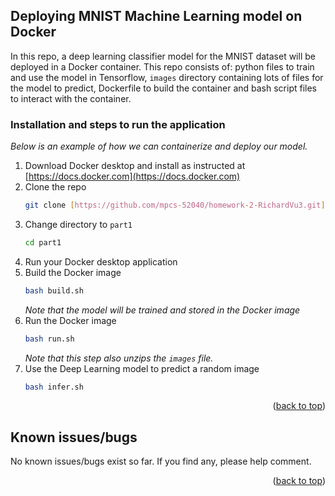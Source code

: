 <!-- GETTING STARTED -->
## Deploying MNIST Machine Learning model on Docker

In this repo, a deep learning classifier model for the MNIST dataset will be deployed in a Docker container.
This repo consists of: python files to train and use the model in Tensorflow, `images` directory containing lots of files for the model to predict, Dockerfile to build the container and bash script files to interact with the container.

### Installation and steps to run the application

_Below is an example of how we can containerize and deploy our model._

1. Download Docker desktop and install as instructed at [https://docs.docker.com](https://docs.docker.com)
2. Clone the repo
   ```sh
   git clone [https://github.com/mpcs-52040/homework-2-RichardVu3.git](https://github.com/RichardVu3/mnist-model-deployment.git)
   ```
3. Change directory to `part1`
   ```sh
   cd part1
   ```
4. Run your Docker desktop application
5. Build the Docker image
   ```sh
   bash build.sh
   ```
   _Note that the model will be trained and stored in the Docker image_
6. Run the Docker image
   ```sh
   bash run.sh
   ```
   _Note that this step also unzips the `images` file._
7. Use the Deep Learning model to predict a random image
   ```sh
   bash infer.sh
   ```

<p align="right">(<a href="#readme-top">back to top</a>)</p>



<!-- KNOWN ISSUES/BUGS -->
## Known issues/bugs

No known issues/bugs exist so far. If you find any, please help comment.

<p align="right">(<a href="#readme-top">back to top</a>)</p>
